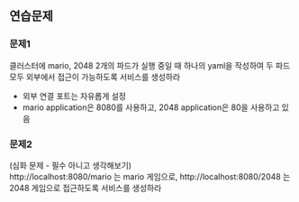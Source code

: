 ## 연습문제
### 문제1
클러스터에 mario, 2048 2개의 파드가 실행 중일 때 하나의 yaml을 작성하여 두 파드 모두 외부에서 접근이 가능하도록 서비스를 생성하라
- 외부 연결 포트는 자유롭게 설정
- mario application은 8080를 사용하고, 2048 application은 80을 사용하고 있음
### 문제2
(심화 문제 - 필수 아니고 생각해보기) <br>
http://localhost:8080/mario 는 mario 게임으로, http://localhost:8080/2048 는 2048 게임으로 접근하도록 서비스를 생성하라